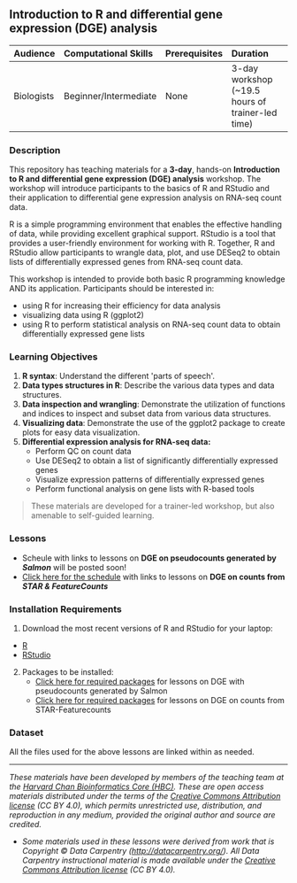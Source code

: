 ## Introduction to R and differential gene expression (DGE) analysis

| Audience | Computational Skills | Prerequisites | Duration |
:----------|:----------|:----------|:----------|
| Biologists | Beginner/Intermediate | None | 3-day workshop (~19.5 hours of trainer-led time)|

### Description
This repository has teaching materials for a **3-day**, hands-on **Introduction to R and differential gene expression (DGE) analysis** workshop. The workshop will introduce participants to the basics of R and RStudio and their application to differential gene expression analysis on RNA-seq count data.

R is a simple programming environment that enables the effective handling of data, while providing excellent graphical support. RStudio is a tool that provides a user-friendly environment for working with R. Together, R and RStudio allow participants to wrangle data, plot, and use DESeq2 to obtain lists of differentially expressed genes from RNA-seq count data.

This workshop is intended to provide both basic R programming knowledge AND its application. Participants should be interested in:

- using R for increasing their efficiency for data analysis
- visualizing data using R (ggplot2)
- using R to perform statistical analysis on RNA-seq count data to obtain differentially expressed gene lists

### Learning Objectives

1. **R syntax**: Understand the different 'parts of speech'.
2. **Data types structures in R**: Describe the various data types and data structures.
3. **Data inspection and wrangling**: Demonstrate the utilization of functions and indices to inspect and subset data from various data structures.
4. **Visualizing data**: Demonstrate the use of the ggplot2 package to create plots for easy data visualization.
5. **Differential expression analysis for RNA-seq data:**
    - Perform QC on count data
    - Use DESeq2 to obtain a list of significantly differentially expressed genes
    - Visualize expression patterns of differentially expressed genes
    - Perform functional analysis on gene lists with R-based tools

> These materials are developed for a trainer-led workshop, but also amenable to self-guided learning.

### Lessons

* Scheule with links to lessons on **DGE on pseudocounts generated by *Salmon*** will be posted soon!
* [Click here for the schedule](https://github.com/hbctraining/Intro-to-R-with-DGE/tree/master/schedule) with links to lessons on **DGE on counts from *STAR & FeatureCounts***


### Installation Requirements

1. Download the most recent versions of R and RStudio for your laptop:

 - [R](https://cran.r-project.org/) 
 - [RStudio](https://www.rstudio.com/products/rstudio/download/#download)

2. Packages to be installed:
    * [Click here for required packages](https://hbctraining.github.io/DGE_workshop#installation-requirements) for lessons on DGE with pseudocounts generated by Salmon 
    * [Click here for required packages](https://hbctraining.github.io/DGE_workshop_salmon#installation-requirements) for lessons on DGE on counts from STAR-Featurecounts


### Dataset

All the files used for the above lessons are linked within as needed.

***

*These materials have been developed by members of the teaching team at the [Harvard Chan Bioinformatics Core (HBC)](http://bioinformatics.sph.harvard.edu/). These are open access materials distributed under the terms of the [Creative Commons Attribution license](https://creativecommons.org/licenses/by/4.0/) (CC BY 4.0), which permits unrestricted use, distribution, and reproduction in any medium, provided the original author and source are credited.*

* *Some materials used in these lessons were derived from work that is Copyright © Data Carpentry (http://datacarpentry.org/). 
All Data Carpentry instructional material is made available under the [Creative Commons Attribution license](https://creativecommons.org/licenses/by/4.0/) (CC BY 4.0).*
